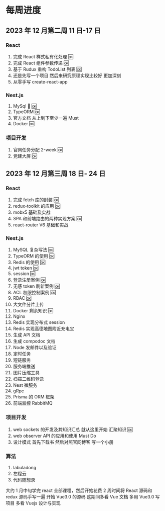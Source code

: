 # 每周进度

## 2023 年 12 月第二周 11 日-17 日

### React

1. 完成 React 样式私有化处理 🆗
2. 完成 React 组件参数传递 🆗
3. 基于 Rudux 重构 TodoList 列表 🆗
4. 还是先写一个项目 然后来研究原理实现比较好 更加深刻
5. 从零手写 create-react-app

### Nest.js

1. MySql 🍟 🆗
2. TypeORM 🆗
3. 官方文档 从上到下至少一遍 Must
4. Docker 🆗

### 项目开发

1. 官网任务分配 2-week 🆗
2. 党建大屏 🆗

## 2023 年 12 月第三周 18 日- 24 日

### React

1. 完成 fetch 库的封装 🆗
2. redux-toolkit 的应用 🆗
3. mobx5 基础及实战
4. SPA 和前端路由的两种实现方案 🆗
5. react-router V6 基础和实战

### Nest.js

1. MySQL 复杂写法 🆗
2. TypeORM 的使用 🆗
3. Redis 的使用 🆗
4. jwt token 🆗
5. session 🆗
6. 登录注册案例 🆗
7. 无感 token 刷新案例 🆗
8. ACL 权限控制案例 🆗
9. RBAC 🆗
10. 大文件分片上传
11. Docker 剩余知识 🆗
12. Nginx
13. Redis 实现分布式 session
14. Redis 实现高德地图附近充电宝
15. 生成 API 文档
16. 生成 compodoc 文档
17. Node 发邮件以及验证
18. 定时任务
19. 短链服务
20. 服务端推送
21. 图片压缩工具
22. 扫描二维码登录
23. Nest 微服务
24. gRpc
25. Prisma 的 ORM 框架
26. 前端监控 RabbitMQ

### 项目开发

1. web sockets 的开发及其知识汇总 就从这里开始 汇聚知识 🆗
2. web observer API 的应用和使用 Must Do
3. 设计模式 首先下载书 然后对照官网博客 写一个小册

### 算法

1. labuladong
2. 左程云
3. 代码随想录

大约 1 月中旬学完 react 全部课程，然后开始花费 2 周时间将 React 源码和 redux 源码手写一遍
开始 Vue3.0 的源码 这期间多看 Vue 文档 多用 Vue3.0 写项目 多看 Vuejs 设计与实现
